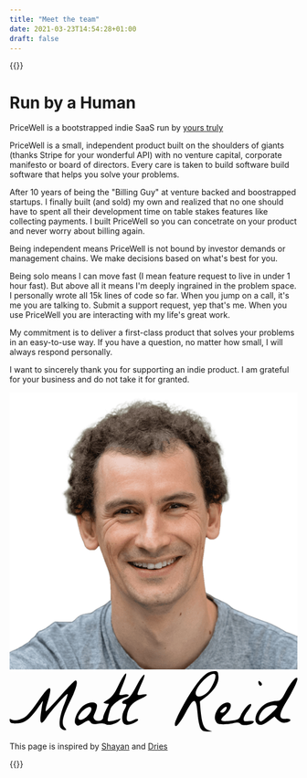 ```yaml
---
title: "Meet the team"
date: 2021-03-23T14:54:28+01:00
draft: false
---
```


{{<rawhtml>}}
	<div class="relative mx-auto max-w-xl lg:max-w-4xl">
	<div class="mb-4 flex flex-col items-center justify-center gap-y-2 pt-8">
		<div class="mt-9 text-center">
			<h1 class="text-3xl font-bold tracking-tight text-neutral-800 sm:text-5xl">Run by a Human</h1>
			<p class="mx-auto max-w-lg text-lg text-neutral-500 pt-4">PriceWell is a bootstrapped indie SaaS run by <a href="https://twitter.com/Matthew_Reid" class="underline">yours truly</a></p>
		</div>
	</div>
	<div class="prose prose-sm mx-auto max-w-xl pt-12 px-4">
		<p>PriceWell is a small, independent product built on the shoulders of giants (thanks Stripe for your wonderful API) with no venture capital, corporate manifesto or board of directors. Every care is taken to build software build software that helps you solve your problems.</p>
		<p>After 10 years of being the "Billing Guy" at venture backed and boostrapped startups. I finally built (and sold) my own and realized that no one should have to spent all their development time on table stakes features like collecting payments. I built PriceWell so you can concetrate on your product and never worry about billing again.</p>
		<p>Being independent means PriceWell is not bound by investor demands or management chains. We make decisions based on what's best for you.</p>
		 <p>Being solo means I can move fast (I mean feature request to live in under 1 hour fast). But above all it means I'm deeply ingrained in the problem space. I personally wrote all 15k lines of code so far. When you jump on a call, it's me you are talking to. Submit a support request, yep that's me. When you use PriceWell you are interacting with my life's great work.</p>
		<p>My commitment is to deliver a first-class product that solves your problems in an easy-to-use way. If you have a question, no matter how small, I will always respond personally.</p>
		<p>I want to sincerely thank you for supporting an indie product. I am grateful for your business and do not take it for granted.</p>
		<div class="flex items-center gap-6">
			<img src="/images/matt.png" alt="Matt Reid, Founder of PriceWell" class="w-12 h-12 rounded-full"/>
			<svg class="img-fluid h-6" xmlns="http://www.w3.org/2000/svg" viewBox="1550.81 416.47 1966.76 412.64"><g fill="#000"><g style="transform: none;"><path id="pfu9yVtU7" d="M2856 808 c-7 -13 -17 -57 -20 -98 -10 -117 -24 -119 -82 -11 -44 81 -74 114 -74 79 0 -22 57 -134 109 -215 66 -103 109 -144 152 -146 32 -2 34 0 37 36 4 44 -30 97 -89 142 l-38 28 5 61 c9 91 21 123 52 135 l27 9 -32 1 c-23 1 -37 -5 -47 -21z m43 -243 c31 -27 68 -106 57 -124 -22 -35 -148 93 -132 135 8 22 41 17 75 -11z"></path><path id="pEYuEbkD5" d="M1900 805 c-17 -20 -5 -93 27 -169 13 -32 22 -60 20 -63 -6 -6 -114 115 -143 160 -35 53 -48 48 -41 -15 4 -29 9 -64 12 -78 5 -23 5 -24 -7 -6 -75 110 -110 139 -170 140 -34 1 -43 -3 -46 -18 -3 -15 -1 -16 14 -8 20 11 62 1 96 -22 13 -9 50 -55 83 -103 87 -126 105 -120 61 20 -8 26 -12 47 -7 47 4 0 49 -47 100 -105 51 -58 97 -105 102 -105 20 0 7 55 -35 138 -53 107 -64 156 -40 183 15 16 15 19 2 19 -9 0 -21 -7 -28 -15z"></path><path id="pSToY1jvn" d="M2001 776 c-16 -20 13 -89 51 -121 34 -29 85 -34 95 -9 3 9 -2 32 -11 51 -15 32 -15 38 -3 51 18 17 57 7 57 -14 0 -8 9 -32 20 -54 l20 -39 -23 -3 c-20 -4 -19 -6 14 -26 26 -16 46 -41 67 -85 56 -116 82 -129 37 -19 -14 34 -25 65 -25 68 0 4 13 4 30 1 37 -8 49 9 12 18 -36 9 -91 52 -101 78 -5 12 -12 37 -16 56 -7 33 -6 33 21 29 16 -3 38 -9 48 -13 14 -6 17 -5 11 4 -14 24 -73 43 -95 31 -12 -6 -36 -8 -57 -4 -28 5 -39 3 -49 -10 -11 -16 -14 -16 -45 3 -40 25 -43 25 -58 7z m82 -54 c53 -55 21 -87 -34 -33 -16 16 -29 37 -29 45 0 25 34 19 63 -12z"></path><path id="p16iE0tP4p" d="M2336 778 c-20 -11 -21 -63 -1 -98 18 -32 18 -40 0 -40 -25 0 -17 -21 13 -32 21 -8 39 -31 68 -87 45 -86 76 -111 43 -34 -44 102 -44 96 -4 90 49 -8 44 4 -14 31 -55 25 -81 58 -88 113 -6 42 7 50 49 28 26 -14 39 -1 13 14 -33 20 -61 25 -79 15z"></path><path id="p14hVfFvmS" d="M3129 777 c-10 -10 -22 -12 -44 -6 -16 5 -49 9 -73 9 -36 0 -44 -4 -54 -25 -21 -47 41 -133 89 -123 29 6 17 49 -23 84 -45 38 -34 49 41 39 45 -5 55 -10 64 -33 17 -40 56 -85 70 -81 8 3 2 18 -18 44 -17 22 -31 48 -31 59 0 15 6 17 35 14 19 -2 35 -1 35 3 0 22 -74 34 -91 16z m-99 -97 c13 -24 -2 -27 -24 -4 -20 19 -20 24 -1 24 8 0 19 -9 25 -20z"></path><path id="pTnUQqLBk" d="M3247 778 c-40 -22 -2 -112 60 -142 19 -9 48 -16 66 -16 28 0 35 -6 60 -53 34 -66 73 -114 83 -104 9 9 -21 75 -78 169 -49 82 -49 115 0 110 33 -3 44 11 16 22 -28 11 -47 6 -71 -15 l-22 -22 -33 25 c-43 32 -61 38 -81 26z m82 -64 c28 -25 51 -50 51 -55 0 -17 -57 -9 -84 12 -40 32 -57 89 -26 89 4 0 31 -21 59 -46z"></path><path id="paOL1FYfB" d="M3254 505 c-9 -22 1 -29 15 -11 8 10 9 16 1 21 -5 3 -13 -1 -16 -10z"></path></g></g></svg>
		</div>
		<p class="text-sm">This page is inspired by <a target="_blank" href="https://logsnag.com/run-by-a-human">Shayan</a> and <a target="_blank" href="https://www.useplunk.com/made-by-humans">Dries</a></p>
	</div>
	</div>
{{</rawhtml>}}